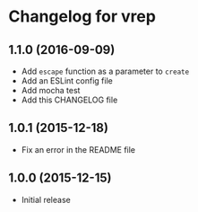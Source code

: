# Changelog for vrep

## 1.1.0 (2016-09-09)

 * Add `escape` function as a parameter to `create`
 * Add an ESLint config file
 * Add mocha test
 * Add this CHANGELOG file

## 1.0.1 (2015-12-18)

 * Fix an error in the README file

## 1.0.0 (2015-12-15)

 * Initial release
